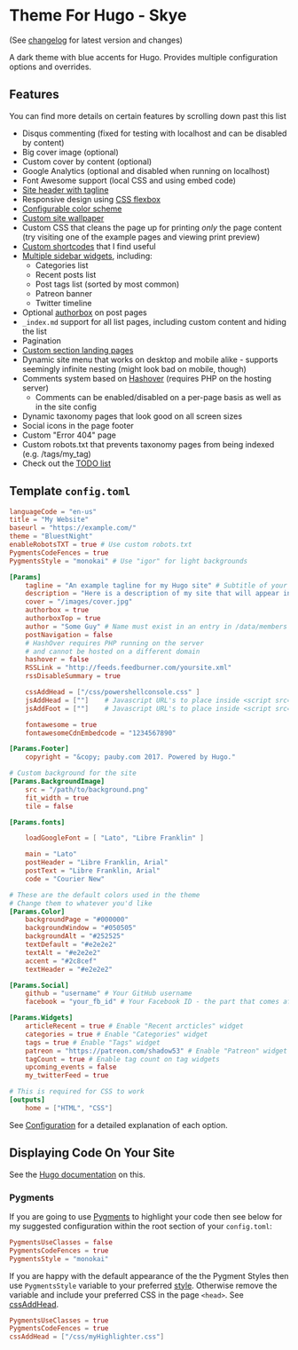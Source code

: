 # Theme For Hugo - Skye 

(See [changelog](/CHANGELOG.md) for latest version and changes)

A dark theme with blue accents for Hugo. Provides multiple configuration options and overrides.

## Features

You can find more details on certain features by scrolling down past this list

- Disqus commenting (fixed for testing with localhost and can be disabled by content)
- Big cover image (optional)
- Custom cover by content (optional)
- Google Analytics (optional and disabled when running on localhost)
- Font Awesome support (local CSS and using embed code)
- [Site header with tagline](#site-headertagline)
- Responsive design using [CSS flexbox](https://developer.mozilla.org/en-US/docs/Web/CSS/CSS_Flexible_Box_Layout/Using_CSS_flexible_boxes)
- [Configurable color scheme](#custom-colors)
- [Custom site wallpaper](#custom-wallpaper)
- Custom CSS that cleans the page up for printing *only* the page content (try visiting one of the example pages and viewing print preview)
- [Custom shortcodes](#shortcodes) that I find useful
- [Multiple sidebar widgets](#sidebar-widgets), including:
  - Categories list
  - Recent posts list
  - Post tags list (sorted by most common)
  - Patreon banner
  - Twitter timeline
- Optional [authorbox](#authorbox) on post pages
- `_index.md` support for all list pages, including custom content and hiding the list
- Pagination
- [Custom section landing pages](#custom-section-landing-pages)
- Dynamic site menu that works on desktop and mobile alike - supports seemingly infinite nesting (might look bad on mobile, though)
- Comments system based on [Hashover](http://tildehash.com/?page=hashover) (requires PHP on the hosting server)
  - Comments can be enabled/disabled on a per-page basis as well as in the site config
- Dynamic taxonomy pages that look good on all screen sizes
- Social icons in the page footer
- Custom "Error 404" page
- Custom robots.txt that prevents taxonomy pages from being indexed (e.g. /tags/my_tag)
- Check out the [TODO list](https://github.com/Shadow53/BluestNight)

## Template `config.toml`

``` toml
languageCode = "en-us"
title = "My Website"
baseurl = "https://example.com/"
theme = "BluestNight"
enableRobotsTXT = true # Use custom robots.txt
PygmentsCodeFences = true
PygmentsStyle = "monokai" # Use "igor" for light backgrounds

[Params]
    tagline = "An example tagline for my Hugo site" # Subtitle of your site
    description = "Here is a description of my site that will appear in search engine results - W00t!" # Description of your site
    cover = "/images/cover.jpg"
    authorbox = true
    authorboxTop = true
    author = "Some Guy" # Name must exist in an entry in /data/members
    postNavigation = false
    # HashOver requires PHP running on the server
    # and cannot be hosted on a different domain
    hashover = false
    RSSLink = "http://feeds.feedburner.com/yoursite.xml"
    rssDisableSummary = true

    cssAddHead = ["/css/powershellconsole.css" ]
    jsAddHead = [""]	# Javascript URL's to place inside <script src=> tags in the header
    jsAddFoot = [""] 	# Javascript URL's to place inside <script src=> tags in the footer

    fontawesome = true
    fontawesomeCdnEmbedcode = "1234567890"

[Params.Footer]
    copyright = "&copy; pauby.com 2017. Powered by Hugo."

# Custom background for the site
[Params.BackgroundImage]
    src = "/path/to/background.png"
    fit_width = true
    tile = false

[Params.fonts]

    loadGoogleFont = [ "Lato", "Libre Franklin" ] 

    main = "Lato"
    postHeader = "Libre Franklin, Arial"
    postText = "Libre Franklin, Arial"
    code = "Courier New"

# These are the default colors used in the theme
# Change them to whatever you'd like
[Params.Color]
    backgroundPage = "#000000"
    backgroundWindow = "#050505"
    backgroundAlt = "#252525"
    textDefault = "#e2e2e2"
    textAlt = "#e2e2e2"
    accent = "#2c8cef"
    textHeader = "#e2e2e2"

[Params.Social]
    github = "username" # Your GitHub username
    facebook = "your_fb_id" # Your Facebook ID - the part that comes after https://facebook.com/ on your profile page

[Params.Widgets]
    articleRecent = true # Enable "Recent arcticles" widget
    categories = true # Enable "Categories" widget
    tags = true # Enable "Tags" widget
    patreon = "https://patreon.com/shadow53" # Enable "Patreon" widget
    tagCount = true # Enable tag count on tag widgets
    upcoming_events = false
    my_twitterFeed = true

# This is required for CSS to work
[outputs]
    home = ["HTML", "CSS"]

```

See [Configuration](/CONFIGURATION.md) for a detailed explanation of each option.

## Displaying Code On Your Site

See the [Hugo documentation](https://gohugo.io/extras/highlighting/) on this.

### Pygments

If you are going to use [Pygments](http://pygments.org/) to highlight your code then see below for my suggested configuration within the root section of your `config.toml`:


``` toml
PygmentsUseClasses = false
PygmentsCodeFences = true
PygmentsStyle = "monokai"
```

If you are happy with the default appearance of the the Pygment Styles then use `PygmentsStyle` variable to your preferred [style](http://pygments.org/docs/styles/). Otherwise remove the variable and include your preferred CSS in the page `<head>`. See [cssAddHead](#/CONFIGURATION.md#cssAddHead).

``` toml
PygmentsUseClasses = true
PygmentsCodeFences = true
cssAddHead = ["/css/myHighlighter.css"]
```

